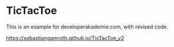 # TicTacToe
This is an example for developerakademie.com,
with revised code.


https://sebastiangamroth.github.io/TicTacToe_v2